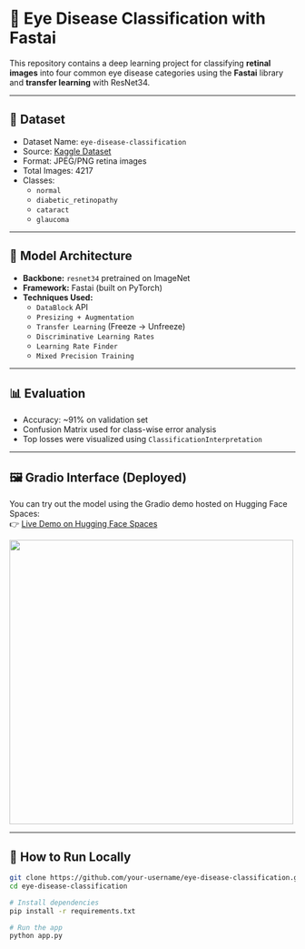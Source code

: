 # 🧠 Eye Disease Classification with Fastai

This repository contains a deep learning project for classifying **retinal images** into four common eye disease categories using the **Fastai** library and **transfer learning** with ResNet34.

---

## 📂 Dataset

- Dataset Name: `eye-disease-classification`  
- Source: [Kaggle Dataset](https://www.kaggle.com/datasets/gunavenkatdoddi/eye-diseases-classification)
- Format: JPEG/PNG retina images  
- Total Images: 4217  
- Classes:
  - `normal`
  - `diabetic_retinopathy`
  - `cataract`
  - `glaucoma`

---

## 🧪 Model Architecture

- **Backbone:** `resnet34` pretrained on ImageNet
- **Framework:** Fastai (built on PyTorch)
- **Techniques Used:**
  - `DataBlock` API
  - `Presizing + Augmentation`
  - `Transfer Learning` (Freeze → Unfreeze)
  - `Discriminative Learning Rates`
  - `Learning Rate Finder`
  - `Mixed Precision Training`

---

## 📊 Evaluation

- Accuracy: ~91% on validation set
- Confusion Matrix used for class-wise error analysis
- Top losses were visualized using `ClassificationInterpretation`

---

## 🖼️ Gradio Interface (Deployed)

You can try out the model using the Gradio demo hosted on Hugging Face Spaces:  
👉 [Live Demo on Hugging Face Spaces](https://huggingface.co/spaces/your-username/eye-disease-classification)

<img src="demo_screenshot.png" width="500" />

---

## 🚀 How to Run Locally

```bash
git clone https://github.com/your-username/eye-disease-classification.git
cd eye-disease-classification

# Install dependencies
pip install -r requirements.txt

# Run the app
python app.py
